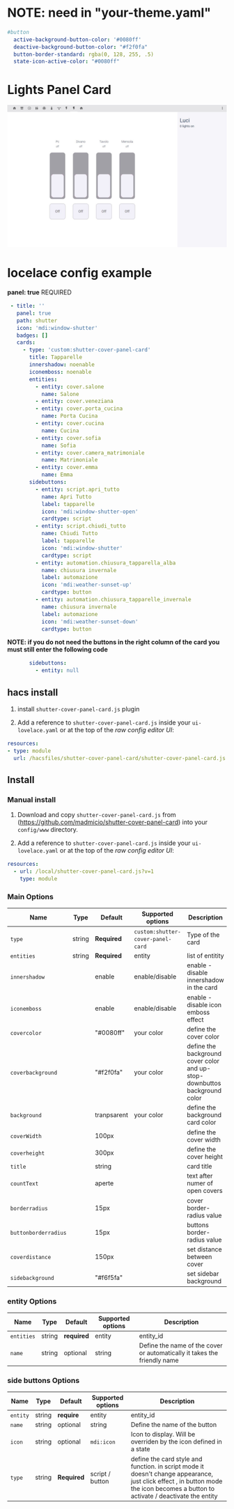 # NOTE: need in "your-theme.yaml"
```yaml
#button
  active-background-button-color: '#0080ff'
  deactive-background-button-color: "#f2f0fa"
  button-border-standard: rgba(0, 128, 255, .5)
  state-icon-active-color: "#0080ff"
```
# Lights Panel Card
![all](luci.jpg)


# locelace config example

**panel: true** REQUIRED
 ```yaml
  - title: ''
    panel: true
    path: shutter
    icon: 'mdi:window-shutter'
    badges: []
    cards:
      - type: 'custom:shutter-cover-panel-card'
        title: Tapparelle
        innershadow: noenable
        iconemboss: noenable
        entities:
          - entity: cover.salone
            name: Salone
          - entity: cover.veneziana
          - entity: cover.porta_cucina
            name: Porta Cucina
          - entity: cover.cucina
            name: Cucina
          - entity: cover.sofia
            name: Sofia
          - entity: cover.camera_matrimoniale
            name: Matrimoniale
          - entity: cover.emma
            name: Emma
        sidebuttons:
          - entity: script.apri_tutto
            name: Apri Tutto
            label: tapparelle
            icon: 'mdi:window-shutter-open'
            cardtype: script
          - entity: script.chiudi_tutto
            name: Chiudi Tutto
            label: tapparelle
            icon: 'mdi:window-shutter'
            cardtype: script
          - entity: automation.chiusura_tapparella_alba
            name: chiusura invernale
            label: automazione
            icon: 'mdi:weather-sunset-up'
            cardtype: button
          - entity: automation.chiusura_tapparelle_invernale
            name: chiusura invernale
            label: automazione
            icon: 'mdi:weather-sunset-down'
            cardtype: button
```
**NOTE: if you do not need the buttons in the right column of the card you must still enter the following code**
 ```yaml
        sidebuttons:
          - entity: null
```
## hacs install

1. install `shutter-cover-panel-card.js` plugin

2. Add a reference to `shutter-cover-panel-card.js` inside your `ui-lovelace.yaml` or at the top of the *raw config editor UI*:

  ```yaml
resources:
  - type: module
    url: /hacsfiles/shutter-cover-panel-card/shutter-cover-panel-card.js
```

## Install

### Manual install

1. Download and copy `shutter-cover-panel-card.js` from (https://github.com/madmicio/shutter-cover-panel-card) into your `config/www`  directory.

2. Add a reference to `shutter-cover-panel-card.js` inside your `ui-lovelace.yaml` or at the top of the *raw config editor UI*:

  ```yaml
  resources:
    - url: /local/shutter-cover-panel-card.js?v=1
      type: module
  ```

### Main Options
| Name | Type | Default | Supported options | Description |
| -------------- | ----------- | ------------ | ------------------------------------------------ | --------------------------------------------------------------------------------------------------------------------------------------------------------------------------------------------------------------------------------------------------------------------------------------------------------------------------------------------- |
| `type` | string | **Required** | `custom:shutter-cover-panel-card` | Type of the card |
| `entities` | string | **Required** | entity | list of entitity |
| `innershadow` |  | enable | enable/disable | enable - disable innershadow in the card |
| `iconemboss` |  | enable | enable/disable | enable - disable icon emboss effect |
| `covercolor` |  | "#0080ff" | your color | define the cover color |
| `coverbackground` |  | "#f2f0fa" | your color | define the background cover color and up-stop-downbuttos background color |
| `background` |  | tranpsarent | your color | define the background card color |
| `coverWidth` |  | 100px |  | define the cover width |
| `coverheight` |  | 300px |  | define the cover height |
| `title` |  | string |  | card title  |
| `countText` |  | aperte |  | text after numer of open covers |
| `borderradius` |  | 15px |  | cover border-radius value |
| `buttonborderradius` |  | 15px |  | buttons border-radius value |
| `coverdistance` |  | 150px |  | set distance between cover |
| `sidebackground` |  | "#f6f5fa" |  | set sidebar background |

### entity Options
| Name | Type | Default | Supported options | Description |
| -------------- | ----------- | ------------ | ------------------------------------------------ | --------------------------------------------------------------------------------------------------------------------------------------------------------------------------------------------------------------------------------------------------------------------------------------------------------------------------------------------- |
| `entities` | string | **required** | entity | entity_id |
| `name` | string | optional | string | Define the name of the cover or automatically it takes the friendly name |

### side buttons Options
| Name | Type | Default | Supported options | Description |
| -------------- | ----------- | ------------ | ------------------------------------------------ | --------------------------------------------------------------------------------------------------------------------------------------------------------------------------------------------------------------------------------------------------------------------------------------------------------------------------------------------- |
| `entity` | string | **require** | entity  | entity_id |
| `name` | string | optional | string | Define the name of the button |
| `icon` | string | optional | `mdi:icon` | Icon to display. Will be overriden by the icon defined in a state |
| `type` | string | **Required** | script / button | define the card style and function. in script mode it doesn't change appearance, just click effect , in button mode the icon becomes a button to activate / deactivate the entity ||
